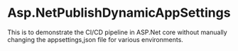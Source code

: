 # Asp.NetPublishDynamicAppSettings
This is to demonstrate the CI/CD pipeline in ASP.Net core without manually changing the appsettings,json file for various environments.
